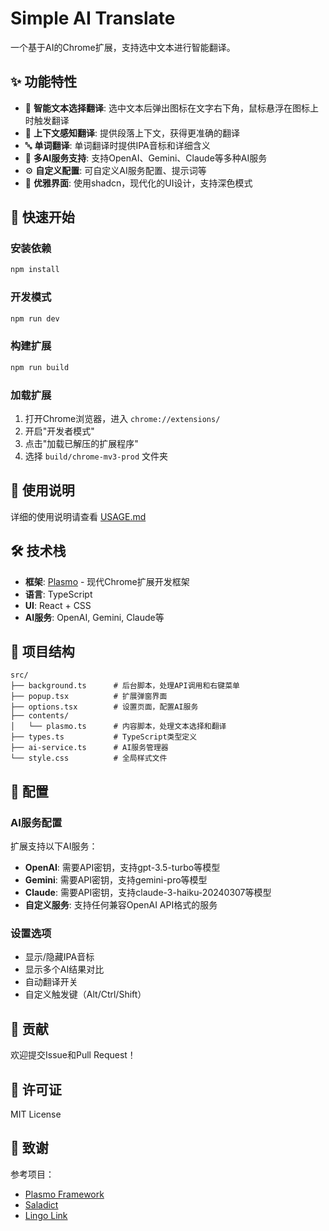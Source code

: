 # Simple AI Translate

一个基于AI的Chrome扩展，支持选中文本进行智能翻译。

## ✨ 功能特性

- 🎯 **智能文本选择翻译**: 选中文本后弹出图标在文字右下角，鼠标悬浮在图标上时触发翻译
- 🧠 **上下文感知翻译**: 提供段落上下文，获得更准确的翻译
- 🔤 **单词翻译**: 单词翻译时提供IPA音标和详细含义
- 🤖 **多AI服务支持**: 支持OpenAI、Gemini、Claude等多种AI服务
- ⚙️ **自定义配置**: 可自定义AI服务配置、提示词等
- 🎨 **优雅界面**: 使用shadcn，现代化的UI设计，支持深色模式

## 🚀 快速开始

### 安装依赖

```bash
npm install
```

### 开发模式

```bash
npm run dev
```

### 构建扩展

```bash
npm run build
```

### 加载扩展

1. 打开Chrome浏览器，进入 `chrome://extensions/`
2. 开启"开发者模式"
3. 点击"加载已解压的扩展程序"
4. 选择 `build/chrome-mv3-prod` 文件夹

## 📖 使用说明

详细的使用说明请查看 [USAGE.md](./USAGE.md)

## 🛠️ 技术栈

- **框架**: [Plasmo](https://docs.plasmo.com/framework) - 现代Chrome扩展开发框架
- **语言**: TypeScript
- **UI**: React + CSS
- **AI服务**: OpenAI, Gemini, Claude等

## 📁 项目结构

```
src/
├── background.ts      # 后台脚本，处理API调用和右键菜单
├── popup.tsx          # 扩展弹窗界面
├── options.tsx        # 设置页面，配置AI服务
├── contents/
│   └── plasmo.ts      # 内容脚本，处理文本选择和翻译
├── types.ts           # TypeScript类型定义
├── ai-service.ts      # AI服务管理器
└── style.css          # 全局样式文件
```

## 🔧 配置

### AI服务配置

扩展支持以下AI服务：

- **OpenAI**: 需要API密钥，支持gpt-3.5-turbo等模型
- **Gemini**: 需要API密钥，支持gemini-pro等模型
- **Claude**: 需要API密钥，支持claude-3-haiku-20240307等模型
- **自定义服务**: 支持任何兼容OpenAI API格式的服务

### 设置选项

- 显示/隐藏IPA音标
- 显示多个AI结果对比
- 自动翻译开关
- 自定义触发键（Alt/Ctrl/Shift）

## 🤝 贡献

欢迎提交Issue和Pull Request！

## 📄 许可证

MIT License

## 🙏 致谢

参考项目：

- [Plasmo Framework](https://docs.plasmo.com/framework)
- [Saladict](https://github.com/crimx/ext-saladict)
- [Lingo Link](https://github.com/chengfengfengwang/lingo-link)
